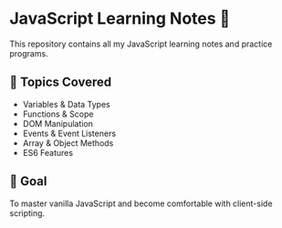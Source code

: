 # JavaScript Learning Notes 📘

This repository contains all my JavaScript learning notes and practice programs.

## 📌 Topics Covered
- Variables & Data Types
- Functions & Scope
- DOM Manipulation
- Events & Event Listeners
- Array & Object Methods
- ES6 Features

## 🚀 Goal
To master vanilla JavaScript and become comfortable with client-side scripting.
